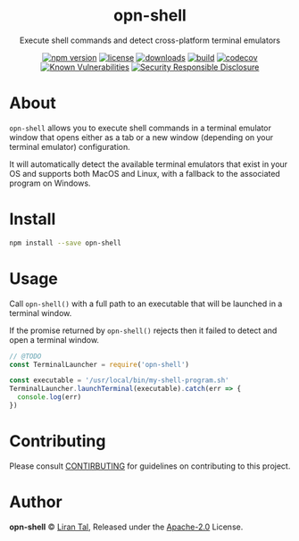 <p align="center"><h1 align="center">
  opn-shell
</h1>

<p align="center">
  Execute shell commands and detect cross-platform terminal emulators
</p>

<p align="center">
  <a href="https://www.npmjs.org/package/opn-shell"><img src="https://badgen.net/npm/v/opn-shell"alt="npm version"/></a>
  <a href="https://www.npmjs.org/package/opn-shell"><img src="https://badgen.net/npm/license/opn-shell"alt="license"/></a>
  <a href="https://www.npmjs.org/package/opn-shell"><img src="https://badgen.net/npm/dt/opn-shell"alt="downloads"/></a>
  <a href="https://travis-ci.org/lirantal/opn-shell"><img src="https://badgen.net/travis/lirantal/opn-shell" alt="build"/></a>
  <a href="https://codecov.io/gh/lirantal/opn-shell"><img src="https://badgen.net/codecov/c/github/lirantal/opn-shell" alt="codecov"/></a>
  <a href="https://snyk.io/test/github/lirantal/opn-shell"><img src="https://snyk.io/test/github/lirantal/opn-shell/badge.svg" alt="Known Vulnerabilities"/></a>
  <a href="https://github.com/nodejs/security-wg/blob/master/processes/responsible_disclosure_template.md"><img src="https://img.shields.io/badge/Security-Responsible%20Disclosure-yellow.svg" alt="Security Responsible Disclosure" /></a>
</p>

# About

`opn-shell` allows you to execute shell commands in a terminal emulator window that opens either as a tab or a new window (depending on your terminal emulator) configuration.

It will automatically detect the available terminal emulators that exist in your OS and supports both MacOS and Linux, with a fallback to the associated program on Windows.

# Install

```bash
npm install --save opn-shell
```

# Usage

Call `opn-shell()` with a full path to an executable that will be launched in a terminal window.

If the promise returned by `opn-shell()` rejects then it failed to detect and open a terminal window.

```js
// @TODO
const TerminalLauncher = require('opn-shell')

const executable = '/usr/local/bin/my-shell-program.sh'
TerminalLauncher.launchTerminal(executable).catch(err => {
  console.log(err)
})
```

# Contributing

Please consult [CONTIRBUTING](./CONTRIBUTING.md) for guidelines on contributing to this project.

# Author

**opn-shell** © [Liran Tal](https://github.com/lirantal), Released under the [Apache-2.0](./LICENSE) License.
